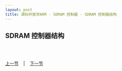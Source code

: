 ```yaml
---
layout: post
title: 源码开放学ARM - SDRAM 控制器 - SDRAM 控制器结构
---
```


## SDRAM 控制器结构

	

<br> <br> 
<div> <a href="chp6-3.html">上一节</a> &nbsp;&nbsp; | &nbsp;&nbsp; <a href="chp6-5.html">下一节</a> </div> <br> <br>